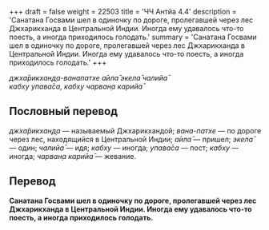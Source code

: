 +++
draft = false
weight = 22503
title = 'ЧЧ Антйа 4.4'
description = 'Санатана Госвами шел в одиночку по дороге, пролегавшей через лес Джхарикханда в Центральной Индии. Иногда ему удавалось что-то поесть, а иногда приходилось голодать.'
summary = 'Санатана Госвами шел в одиночку по дороге, пролегавшей через лес Джхарикханда в Центральной Индии. Иногда ему удавалось что-то поесть, а иногда приходилось голодать.'
+++

_джха̄рикхан̣д̣а-ванапатхе а̄ила̄ экела̄ чалийа̄  
кабху упава̄са, кабху чарван̣а карийа̄_

## Пословный перевод

_джха̄рикхан̣д̣а_ — называемый Джхарикхандой; _вана_\-_патхе_ — по дороге через лес, находящийся в Центральной Индии; _а̄ила̄_ — пришел; _экела̄_ — один; _чалийа̄_ — идя; _кабху_ — иногда; _упава̄са_ — пост; _кабху_ — иногда; _чарван̣а_ _карийа̄_ — жевание.

## Перевод

**Санатана Госвами шел в одиночку по дороге, пролегавшей через лес Джхарикханда в Центральной Индии. Иногда ему удавалось что-то поесть, а иногда приходилось голодать.**
